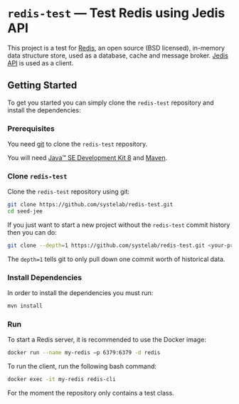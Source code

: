 
# `redis-test` — Test Redis using Jedis API

This project is a test for [Redis][redis], an open source (BSD licensed), in-memory data structure store, used as a database, cache and message broker.
[Jedis API][jedis] is used as a client.

## Getting Started

To get you started you can simply clone the `redis-test` repository and install the dependencies:

### Prerequisites

You need [git][git] to clone the `redis-test` repository.

You will need [Java™ SE Development Kit 8][jdk-download] and [Maven][maven].

### Clone `redis-test`

Clone the `redis-test` repository using git:

```bash
git clone https://github.com/systelab/redis-test.git
cd seed-jee
```

If you just want to start a new project without the `redis-test` commit history then you can do:

```bash
git clone --depth=1 https://github.com/systelab/redis-test.git <your-project-name>
```

The `depth=1` tells git to only pull down one commit worth of historical data.

### Install Dependencies

In order to install the dependencies you must run:

```bash
mvn install
```

### Run

To start a Redis server, it is recommended to use the Docker image:

```bash
docker run --name my-redis –p 6379:6379 -d redis
```

To run the client, run the following bash command:

```bash
docker exec -it my-redis redis-cli
```

For the moment the repository only contains a test class.


[git]: https://git-scm.com/
[maven]: https://maven.apache.org/download.cgi
[jdk-download]: http://www.oracle.com/technetwork/java/javase/downloads
[redis]: https://redis.io/
[jedis]: https://github.com/xetorthio/jedis
